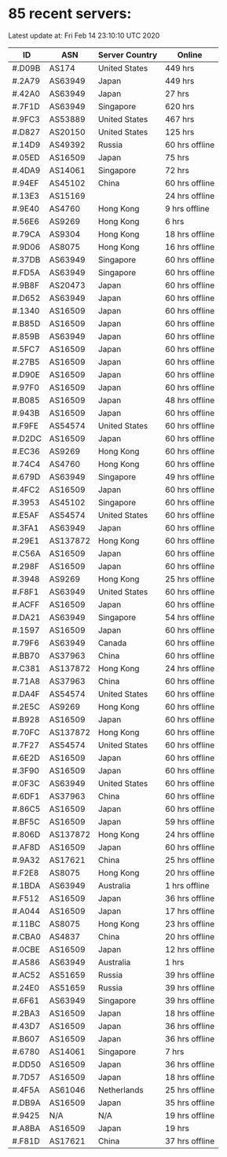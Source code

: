 # 85 recent servers:

Latest update at: Fri Feb 14 23:10:10 UTC 2020

| ID | ASN | Server Country | Online |
| -- | --- | -------------- | ------ |
| #.D09B | AS174 | United States | 449 hrs |
| #.2A79 | AS63949 | Japan | 449 hrs |
| #.42A0 | AS63949 | Japan | 27 hrs |
| #.7F1D | AS63949 | Singapore | 620 hrs |
| #.9FC3 | AS53889 | United States | 467 hrs |
| #.D827 | AS20150 | United States | 125 hrs |
| #.14D9 | AS49392 | Russia | 60 hrs offline |
| #.05ED | AS16509 | Japan | 75 hrs |
| #.4DA9 | AS14061 | Singapore | 72 hrs |
| #.94EF | AS45102 | China | 60 hrs offline |
| #.13E3 | AS15169 |  | 24 hrs offline |
| #.9E40 | AS4760 | Hong Kong | 9 hrs offline |
| #.56E6 | AS9269 | Hong Kong | 6 hrs |
| #.79CA | AS9304 | Hong Kong | 18 hrs offline |
| #.9D06 | AS8075 | Hong Kong | 16 hrs offline |
| #.37DB | AS63949 | Singapore | 60 hrs offline |
| #.FD5A | AS63949 | Singapore | 60 hrs offline |
| #.9B8F | AS20473 | Japan | 60 hrs offline |
| #.D652 | AS63949 | Japan | 60 hrs offline |
| #.1340 | AS16509 | Japan | 60 hrs offline |
| #.B85D | AS16509 | Japan | 60 hrs offline |
| #.859B | AS63949 | Japan | 60 hrs offline |
| #.5FC7 | AS16509 | Japan | 60 hrs offline |
| #.27B5 | AS16509 | Japan | 60 hrs offline |
| #.D90E | AS16509 | Japan | 60 hrs offline |
| #.97F0 | AS16509 | Japan | 60 hrs offline |
| #.B085 | AS16509 | Japan | 48 hrs offline |
| #.943B | AS16509 | Japan | 60 hrs offline |
| #.F9FE | AS54574 | United States | 60 hrs offline |
| #.D2DC | AS16509 | Japan | 60 hrs offline |
| #.EC36 | AS9269 | Hong Kong | 60 hrs offline |
| #.74C4 | AS4760 | Hong Kong | 60 hrs offline |
| #.679D | AS63949 | Singapore | 49 hrs offline |
| #.4FC2 | AS16509 | Japan | 60 hrs offline |
| #.3953 | AS45102 | Singapore | 60 hrs offline |
| #.E5AF | AS54574 | United States | 60 hrs offline |
| #.3FA1 | AS63949 | Japan | 60 hrs offline |
| #.29E1 | AS137872 | Hong Kong | 60 hrs offline |
| #.C56A | AS16509 | Japan | 60 hrs offline |
| #.298F | AS16509 | Japan | 60 hrs offline |
| #.3948 | AS9269 | Hong Kong | 25 hrs offline |
| #.F8F1 | AS63949 | United States | 60 hrs offline |
| #.ACFF | AS16509 | Japan | 60 hrs offline |
| #.DA21 | AS63949 | Singapore | 54 hrs offline |
| #.1597 | AS16509 | Japan | 60 hrs offline |
| #.79F6 | AS63949 | Canada | 60 hrs offline |
| #.BB70 | AS37963 | China | 60 hrs offline |
| #.C381 | AS137872 | Hong Kong | 24 hrs offline |
| #.71A8 | AS37963 | China | 60 hrs offline |
| #.DA4F | AS54574 | United States | 60 hrs offline |
| #.2E5C | AS9269 | Hong Kong | 60 hrs offline |
| #.B928 | AS16509 | Japan | 60 hrs offline |
| #.70FC | AS137872 | Hong Kong | 60 hrs offline |
| #.7F27 | AS54574 | United States | 60 hrs offline |
| #.6E2D | AS16509 | Japan | 60 hrs offline |
| #.3F90 | AS16509 | Japan | 60 hrs offline |
| #.0F3C | AS63949 | United States | 60 hrs offline |
| #.6DF1 | AS37963 | China | 60 hrs offline |
| #.86C5 | AS16509 | Japan | 60 hrs offline |
| #.BF5C | AS16509 | Japan | 59 hrs offline |
| #.806D | AS137872 | Hong Kong | 24 hrs offline |
| #.AF8D | AS16509 | Japan | 60 hrs offline |
| #.9A32 | AS17621 | China | 25 hrs offline |
| #.F2E8 | AS8075 | Hong Kong | 20 hrs offline |
| #.1BDA | AS63949 | Australia | 1 hrs offline |
| #.F512 | AS16509 | Japan | 36 hrs offline |
| #.A044 | AS16509 | Japan | 17 hrs offline |
| #.11BC | AS8075 | Hong Kong | 23 hrs offline |
| #.CBA0 | AS4837 | China | 20 hrs offline |
| #.0CBE | AS16509 | Japan | 12 hrs offline |
| #.A586 | AS63949 | Australia | 1 hrs |
| #.AC52 | AS51659 | Russia | 39 hrs offline |
| #.24E0 | AS51659 | Russia | 39 hrs offline |
| #.6F61 | AS63949 | Singapore | 39 hrs offline |
| #.2BA3 | AS16509 | Japan | 18 hrs offline |
| #.43D7 | AS16509 | Japan | 36 hrs offline |
| #.B607 | AS16509 | Japan | 36 hrs offline |
| #.6780 | AS14061 | Singapore | 7 hrs |
| #.DD50 | AS16509 | Japan | 36 hrs offline |
| #.7D57 | AS16509 | Japan | 18 hrs offline |
| #.4F5A | AS61046 | Netherlands | 25 hrs offline |
| #.DB9A | AS16509 | Japan | 35 hrs offline |
| #.9425 | N/A | N/A | 19 hrs offline |
| #.A8BA | AS16509 | Japan | 19 hrs |
| #.F81D | AS17621 | China | 37 hrs offline |

